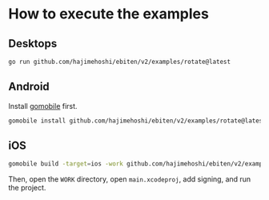 # How to execute the examples

## Desktops

```sh
go run github.com/hajimehoshi/ebiten/v2/examples/rotate@latest
```

## Android

Install [gomobile](https://pkg.go.dev/golang.org/x/mobile/cmd/gomobile) first.

```sh
gomobile install github.com/hajimehoshi/ebiten/v2/examples/rotate@latest
```

## iOS

```sh
gomobile build -target=ios -work github.com/hajimehoshi/ebiten/v2/examples/rotate@latest
```

Then, open the `WORK` directory, open `main.xcodeproj`, add signing, and run the project.
